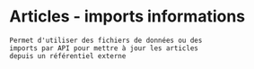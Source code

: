 # Articles - imports informations


    Permet d'utiliser des fichiers de données ou des 
    imports par API pour mettre à jour les articles
    depuis un référentiel externe
  
